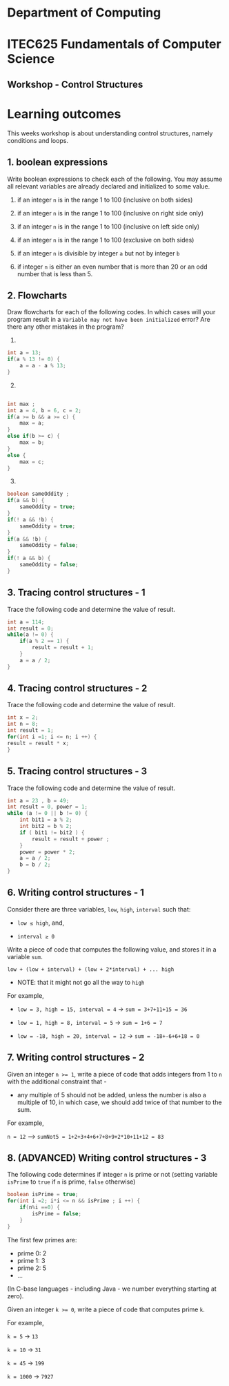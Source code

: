 # Department of Computing
# ITEC625 Fundamentals of Computer Science
## Workshop - Control Structures
# Learning outcomes

This weeks workshop is about understanding control structures, namely conditions and loops.

## 1. boolean expressions

Write boolean expressions to check each of the following. You may assume all relevant variables are already declared and initialized to some value.

1. if an integer `n` is in the range 1 to 100 (inclusive on both sides)

2. if an integer `n` is in the range 1 to 100 (inclusive on right side only)

3. if an integer `n` is in the range 1 to 100 (inclusive on left side only)

4. if an integer `n` is in the range 1 to 100 (exclusive on both sides)

5. if an integer `n` is divisible by integer `a` but not by integer `b`

6. if integer `n` is either an even number that is more than 20 or an odd number that is less than 5.

## 2. Flowcharts

Draw flowcharts for each of the following codes. In which cases will your program result in a `Variable may not have been initialized` error? Are there any other mistakes in the program?

1.

```java
int a = 13;
if(a % 13 != 0) {
    a = a - a % 13;
}
```

2.

```java

int max ;
int a = 4, b = 6, c = 2;
if(a >= b && a >= c) {
    max = a;
}
else if(b >= c) {
    max = b;
}
else {
    max = c;
}
```

3.

```java
boolean sameOddity ;
if(a && b) {
    sameOddity = true;
}
if(! a && !b) {
    sameOddity = true;
}
if(a && !b) {
    sameOddity = false;
}
if(! a && b) {
    sameOddity = false;
}
```
## 3. Tracing control structures - 1 

Trace the following code and determine the value of result.

```java
int a = 114;
int result = 0;
while(a != 0) {
    if(a % 2 == 1) {
        result = result + 1;
    }
    a = a / 2;
}
```
## 4. Tracing control structures - 2 

Trace the following code and determine the value of result.

```java
int x = 2;
int n = 8;
int result = 1;
for(int i =1; i <= n; i ++) {
result = result * x;
}
```
## 5. Tracing control structures - 3 

Trace the following code and determine the value of result.

```java
int a = 23 , b = 49;
int result = 0, power = 1;
while (a != 0 || b != 0) {
    int bit1 = a % 2;
    int bit2 = b % 2;
    if ( bit1 != bit2 ) {
        result = result + power ;
    }
    power = power * 2;
    a = a / 2;
    b = b / 2;
}
```
## 6. Writing control structures - 1

Consider there are three variables, `low`, `high`, `interval` such that:

* `low ≤ high`, and,

* `interval ≥ 0`

Write a piece of code that computes the following value, and stores it in a variable `sum`.

`low + (low + interval) + (low + 2*interval) + ... high`

* NOTE: that it might not go all the way to `high`

For example,

* `low = 3, high = 15, interval = 4` -> `sum = 3+7+11+15 = 36`

* `low = 1, high = 8, interval = 5` -> `sum = 1+6 = 7`

* `low = -18, high = 20, interval = 12` -> `sum = -18+-6+6+18 = 0`

## 7. Writing control structures - 2

Given an integer `n >= 1`, write a piece of code that adds integers from 1 to `n` with the additional constraint that -

- any multiple of 5 should not be added, unless the number is also a multiple of 10, in which case, we should add twice of that number to the sum.

For example,

`n = 12` --> `sumNot5 = 1+2+3+4+6+7+8+9+2*10+11+12 = 83`

## 8. (ADVANCED) Writing control structures - 3

The following code determines if integer `n` is prime or not (setting variable `isPrime` to `true` if `n` is prime, `false` otherwise)

```java
boolean isPrime = true;
for(int i =2; i*i <= n && isPrime ; i ++) {
    if(n%i ==0) {
        isPrime = false;
    }
}
```

The first few primes are:

- prime 0: 2
- prime 1: 3
- prime 2: 5
- ...

(In C-base languages - including Java - we number everything starting at zero).

Given an integer `k >= 0`, write a piece of code that computes prime `k`.

For example,

`k = 5` -> `13`

`k = 10` -> `31`

`k = 45` -> `199`

`k = 1000` -> `7927`

